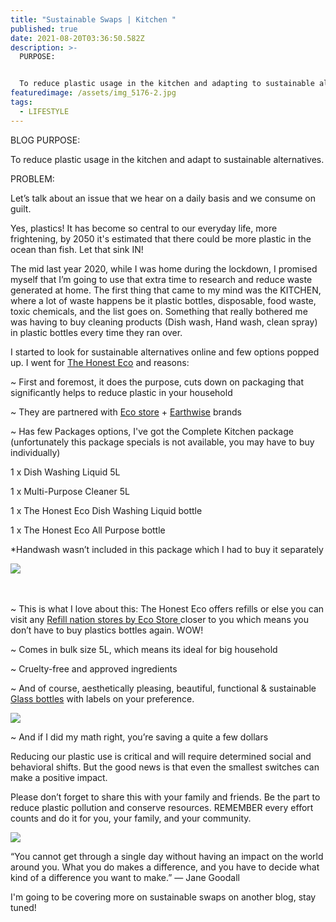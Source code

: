 ```yaml
---
title: "Sustainable Swaps | Kitchen "
published: true
date: 2021-08-20T03:36:50.582Z
description: >-
  PURPOSE: 


  To reduce plastic usage in the kitchen and adapting to sustainable alternatives. 
featuredimage: /assets/img_5176-2.jpg
tags:
  - LIFESTYLE
---
```

BLOG PURPOSE: 

To reduce plastic usage in the kitchen and adapt to sustainable alternatives. 

PROBLEM:

Let’s talk about an issue that we hear on a daily basis and we consume on guilt.

Yes, plastics! It has become so central to our everyday life, more frightening, by 2050 it's estimated that there could be more plastic in the ocean than fish. Let that sink IN!

The mid last year 2020, while I was home during the lockdown, I promised myself that I’m going to use that extra time to research and reduce waste generated at home. The first thing that came to my mind was the KITCHEN, where a lot of waste happens be it plastic bottles, disposable, food waste, toxic chemicals, and the list goes on.  Something that really bothered me was having to buy cleaning products (Dish wash, Hand wash, clean spray) in plastic bottles every time they ran over. 

I started to look for sustainable alternatives online and few options popped up.  I went for [The Honest Eco](https://www.thehonesteco.nz/shop) and reasons:

~ First and foremost, it does the purpose, cuts down on packaging that significantly helps to reduce plastic in your household

~ They are partnered with [Eco store](https://ecostore.com/nz/) + [Earthwise](https://earthwise.co.nz/) brands

~ Has few Packages options, I've got the Complete Kitchen package (unfortunately this package specials is not available, you may have to buy individually)

1 x Dish Washing Liquid 5L

1 x Multi-Purpose Cleaner 5L

1 x The Honest Eco Dish Washing Liquid bottle

1 x The Honest Eco All Purpose bottle

\*Handwash wasn’t included in this package which I had to buy it separately

![](/assets/viber_image_2021-09-21_09-17-58-101-2.jpg)

\
\
~ This is what I love about this: The Honest Eco offers refills or else you can visit any [Refill nation stores by Eco Store ](https://ecostore.com/nz/storelocator/refill/)closer to you which means you don’t have to buy plastics bottles again. WOW!

~ Comes in bulk size 5L, which means its ideal for big household

~ Cruelty-free and approved ingredients 

~ And of course, aesthetically pleasing, beautiful, functional & sustainable [Glass bottles](https://www.thehonesteco.nz/bottles) with labels on your preference. 

![](/assets/img_5176-2.jpg)

~ And if I did my math right, you’re saving a quite a few dollars

Reducing our plastic use is critical and will require determined social and behavioral shifts. But the good news is that even the smallest switches can make a positive impact.

Please don’t forget to share this with your family and friends. Be the part to reduce plastic pollution and conserve resources. REMEMBER every effort counts and do it for you, your family, and your community. 

![](/assets/collage.jpeg)

“You cannot get through a single day without having an impact on the world around you. What you do makes a difference, and you have to decide what kind of a difference you want to make.”
— Jane Goodall

I'm going to be covering more on sustainable swaps on another blog, stay tuned!